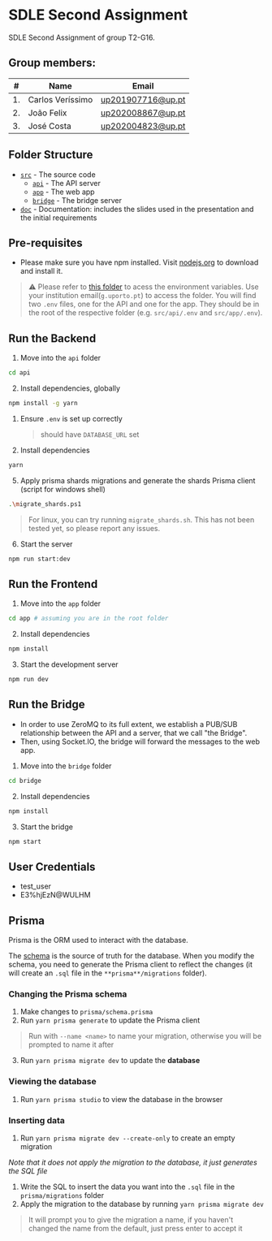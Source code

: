 # SDLE Second Assignment

SDLE Second Assignment of group T2-G16.

## Group members:

| #   | Name             | Email                                         |
| --- | ---------------- | --------------------------------------------- |
| 1.  | Carlos Veríssimo | [up201907716@up.pt](mailto:up202008867@up.pt) |
| 2.  | João Felix       | [up202008867@up.pt](mailto:up202008867@up.pt) |
| 3.  | José Costa       | [up202004823@up.pt](mailto:up202008867@up.pt) |

## Folder Structure

- [`src`](./src) - The source code
  - [`api`](./src/api) - The API server
  - [`app`](./src/app) - The web app
  - [`bridge`](./src/bridge) - The bridge server
- [`doc`](./doc) - Documentation: includes the slides used in the presentation and the initial requirements

## Pre-requisites

- Please make sure you have npm installed. Visit [nodejs.org](https://docs.npmjs.com/downloading-and-installing-node-js-and-npm) to download and install it.

> :warning: Please refer to [this folder](https://drive.google.com/drive/folders/1VoiujRZF0um9QeXkzaruPY6qaiNhCme6?usp=drive_link) to acess the environment variables. Use your institution email(`g.uporto.pt`) to access the folder.
> You will find two `.env` files, one for the API and one for the app. They should be in the root of the respective folder (e.g. `src/api/.env` and `src/app/.env`).


## Run the Backend

1. Move into the `api` folder

```sh
cd api
```

2. Install dependencies, globally

```sh
npm install -g yarn
```

1. Ensure `.env` is set up correctly
   > should have `DATABASE_URL` set
2. Install dependencies

```sh
yarn
```
<!--
5. Apply prisma migrations and generate the Prisma client

```sh
yarn prisma migrate dev
yarn prisma generate
```
-->

5. Apply prisma shards migrations and generate the shards Prisma client (script for windows shell)

```sh
.\migrate_shards.ps1
```

> For linux, you can try running `migrate_shards.sh`. This has not been tested yet, so please report any issues.

6. Start the server

```sh
npm run start:dev
```

## Run the Frontend

1. Move into the `app` folder

```sh
cd app # assuming you are in the root folder
```

2. Install dependencies

```sh
npm install
```

3. Start the development server

```sh
npm run dev
```

## Run the Bridge

- In order to use ZeroMQ to its full extent, we establish a PUB/SUB relationship between the API and a server, that we call "the Bridge".
- Then, using Socket.IO, the bridge will forward the messages to the web app.


1. Move into the `bridge` folder

```sh
cd bridge
```

2. Install dependencies

```sh
npm install
```

3. Start the bridge

```sh
npm start
```

## User Credentials

- test_user
- E3%hjEzN@WULHM
<!-- when hashed -> $2a$10$vtRM/PazBJuy9T1rws.sy.6gg8uXLvro1QSL8tulWon8.Da5Ad/.W -->

## Prisma

Prisma is the ORM used to interact with the database.

The [schema](./api/prisma/schema.prisma) is the source of truth for the database. When you modify the schema, you need to generate the Prisma client to reflect the changes (it will create an `.sql` file in the `**prisma**/migrations` folder).

### Changing the Prisma schema

1. Make changes to `prisma/schema.prisma`
2. Run `yarn prisma generate` to update the Prisma client

> Run with `--name <name>` to name your migration, otherwise you will be prompted to name it after

3. Run `yarn prisma migrate dev` to update the **database**

### Viewing the database

1. Run `yarn prisma studio` to view the database in the browser

### Inserting data

1. Run `yarn prisma migrate dev --create-only` to create an empty migration

_Note that it does not apply the migration to the database, it just generates the SQL file_

1. Write the SQL to insert the data you want into the `.sql` file in the `prisma/migrations` folder
2. Apply the migration to the database by running `yarn prisma migrate dev`

> It will prompt you to give the migration a name, if you haven't changed the name from the default, just press enter to accept it
